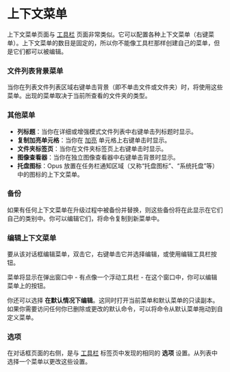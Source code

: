 # 上下文菜单

上下文菜单页面与 [工具栏](toolbars.zh.md) 页面非常类似。它可以配置各种上下文菜单（右键菜单）。上下文菜单的数目是固定的，所以你不能像工具栏那样创建自己的菜单，但是它们都可以被编辑。

### 文件列表背景菜单

当你在列表文件列表区域右键单击背景（即不单击文件或文件夹）时，将使用这些菜单。出现的菜单取决于当前所查看的文件夹的类型。

### 其他菜单

- **列标题**：当你在详细或增强模式文件列表中右键单击列标题时显示。
- **复制加亮单元格**：当你在 [加亮](/Manual/basic_concepts/selecting_files/selecting_cells.zh.md) 单元格上右键单击时显示。
- **文件夹标签页**：当你在文件夹标签页上右键单击时显示。
- **图像查看器**：当你在独立图像查看器中右键单击背景时显示。
- **托盘图标**：Opus 放置在任务栏通知区域（又称“托盘图标”、“系统托盘”等）中的图标的上下文菜单。

### 备份

如果有任何上下文菜单在升级过程中被备份并替换，则这些备份将在此显示在它们自己的类别中。你可以编辑它们，将命令复制到新菜单中。

### 编辑上下文菜单

要从该对话框编辑菜单，双击它，右键单击它并选择编辑，或使用编辑工具栏按钮。

菜单将显示在弹出窗口中 - 有点像一个浮动工具栏 - 在这个窗口中，你可以编辑菜单上的按钮。

你还可以选择 **在默认情况下编辑**。这同时打开当前菜单和默认菜单的只读副本。如果你需要访问任何你已删除或更改的默认命令，可以将命令从默认菜单拖动到自定义菜单。

### 选项

在对话框页面的右侧，是与 [工具栏](toolbars.zh.md) 标签页中发现的相同的 **选项** 设置。从列表中选择一个菜单以更改这些设置。